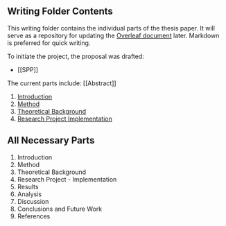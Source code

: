 ## **Writing Folder Contents**

This writing folder contains the individual parts of the thesis paper. It will serve as a repository for updating the [Overleaf document](https://www.overleaf.com/read/dbffjmbjdpkf#f0c6a6) later. Markdown is preferred for quick writing.

To initiate the project, the proposal was drafted:

- [[SPP]]

The current parts include:
[[Abstract]]

1. [Introduction](Introduction)
2. [Method](Method)
3. [Theoretical Background](Theoretical%20Background)
4. [Research Project Implementation](Research%20Project%20Implementation)

## All Necessary Parts

1. Introduction
2. Method
3. Theoretical Background
4. Research Project - Implementation
5. Results
6. Analysis
7. Discussion
8. Conclusions and Future Work
9. References

